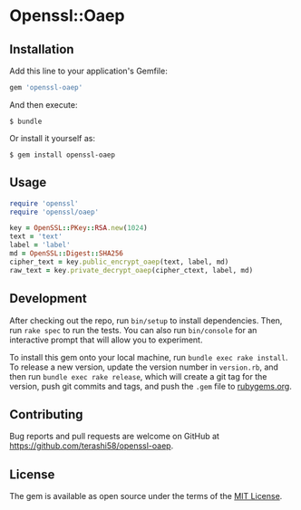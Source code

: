# Openssl::Oaep

## Installation

Add this line to your application's Gemfile:

```ruby
gem 'openssl-oaep'
```

And then execute:

    $ bundle

Or install it yourself as:

    $ gem install openssl-oaep

## Usage

```ruby
require 'openssl'
require 'openssl/oaep'

key = OpenSSL::PKey::RSA.new(1024)
text = 'text'
label = 'label'
md = OpenSSL::Digest::SHA256
cipher_text = key.public_encrypt_oaep(text, label, md)
raw_text = key.private_decrypt_oaep(cipher_ctext, label, md)
```

## Development

After checking out the repo, run `bin/setup` to install dependencies. Then, run `rake spec` to run the tests. You can also run `bin/console` for an interactive prompt that will allow you to experiment.

To install this gem onto your local machine, run `bundle exec rake install`. To release a new version, update the version number in `version.rb`, and then run `bundle exec rake release`, which will create a git tag for the version, push git commits and tags, and push the `.gem` file to [rubygems.org](https://rubygems.org).

## Contributing

Bug reports and pull requests are welcome on GitHub at https://github.com/terashi58/openssl-oaep.


## License

The gem is available as open source under the terms of the [MIT License](http://opensource.org/licenses/MIT).
